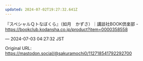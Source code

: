 ```yaml
---
updated: 2024-07-02T19:27:32.641Z
---
```


<p>『スペシャルＱトなぼくら』（如月　かずさ）｜講談社BOOK倶楽部 - <a href="https://bookclub.kodansha.co.jp/product?item=0000358558" target="_blank" rel="nofollow noopener noreferrer" translate="no"><span class="invisible">https://</span><span class="ellipsis">bookclub.kodansha.co.jp/produc</span><span class="invisible">t?item=0000358558</span></a></p>

&mdash; 2024-07-03 04:27:32 JST

Original URL: https://mastodon.social/@sakuramochi0/112718541792292700
